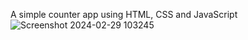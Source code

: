 A simple counter app using HTML, CSS and JavaScript
![Screenshot 2024-02-29 103245](https://github.com/kchamling/counter-app/assets/143332951/cc4d6421-cf8b-43c4-a53a-16b1c193014e)
